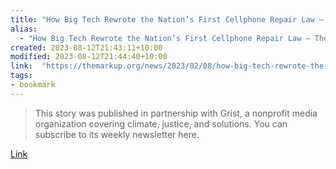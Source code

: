 ```yaml
---
title: "How Big Tech Rewrote the Nation’s First Cellphone Repair Law – The Markup"
alias:
  - "How Big Tech Rewrote the Nation’s First Cellphone Repair Law – The Markup"
created: 2023-08-12T21:43:11+10:00
modified: 2023-08-12T21:44:40+10:00
link:  "https://themarkup.org/news/2023/02/08/how-big-tech-rewrote-the-nations-first-cellphone-repair-law"
tags:
- bookmark
---
```


> This story was published in partnership with Grist, a nonprofit media organization covering climate, justice, and solutions. You can subscribe to its weekly newsletter here. 

[Link](https://themarkup.org/news/2023/02/08/how-big-tech-rewrote-the-nations-first-cellphone-repair-law)